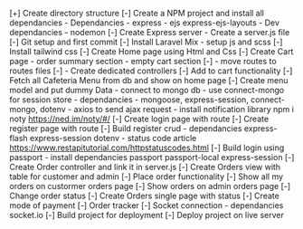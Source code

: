 [+] Create directory structure
[-] Create a NPM project and install all dependancies - Dependancies - express - ejs express-ejs-layouts - Dev dependancies - nodemon
[-] Create Express server - Create a server.js file
[-] Git setup and first commit
[-] Install Laravel Mix - setup js and scss
[-] Install tailwind css
[-] Create Home page using Html and Css
[-] Create Cart page - order summary section - empty cart section
[-] - move routes to routes files
[-] - Create dedicated controllers
[-] Add to cart functionality
[-] Fetch all Cafeteria Menu from db and show on home page
[-] Create menu model and put dummy Data - connect to mongo db - use connect-mongo for session store - dependancies - mongoose, express-session, connect-mongo, dotenv - axios to send ajax request - install notification library npm i noty https://ned.im/noty/#/
[-] Create login page with route
[-] Create register page with route
[-] Build register crud - dependancies express-flash express-session dotenv - status code article https://www.restapitutorial.com/httpstatuscodes.html
[-] Build login using passport - install dependancies passport passport-local express-session
[-] Create Order controller and link it in server.js
[-] Create Orders view with table for customer and admin
[-] Place order functionality
[-] Show all my orders on custormer orders page
[-] Show orders on admin orders page
[-] Change order status
[-] Create Orders single page with status
[-] Create mode of payment
[-] Order tracker
[-] Socket connection - dependancies socket.io
[-] Build project for deployment
[-] Deploy project on live server
